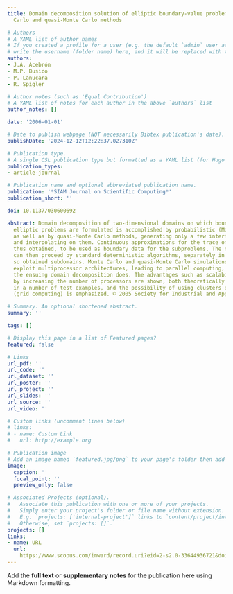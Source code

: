 ```yaml
---
title: Domain decomposition solution of elliptic boundary-value problems via Monte
  Carlo and quasi-Monte Carlo methods

# Authors
# A YAML list of author names
# If you created a profile for a user (e.g. the default `admin` user at `content/authors/admin/`), 
# write the username (folder name) here, and it will be replaced with their full name and linked to their profile.
authors:
- J.A. Acebrón
- M.P. Busico
- P. Lanucara
- R. Spigler

# Author notes (such as 'Equal Contribution')
# A YAML list of notes for each author in the above `authors` list
author_notes: []

date: '2006-01-01'

# Date to publish webpage (NOT necessarily Bibtex publication's date).
publishDate: '2024-12-12T12:22:37.027310Z'

# Publication type.
# A single CSL publication type but formatted as a YAML list (for Hugo requirements).
publication_types:
- article-journal

# Publication name and optional abbreviated publication name.
publication: '*SIAM Journal on Scientific Computing*'
publication_short: ''

doi: 10.1137/030600692

abstract: Domain decomposition of two-dimensional domains on which boundary-value
  elliptic problems are formulated is accomplished by probabilistic (Monte Carlo)
  as well as by quasi-Monte Carlo methods, generating only a few interfacial values
  and interpolating on them. Continuous approximations for the trace of solution are
  thus obtained, to be used as boundary data for the subproblems. The numerical treatment
  can then proceed by standard deterministic algorithms, separately in each of the
  so obtained subdomains. Monte Carlo and quasi-Monte Carlo simulations may naturally
  exploit multiprocessor architectures, leading to parallel computing, as well as
  the ensuing domain decomposition does. The advantages such as scalability obtained
  by increasing the number of processors are shown, both theoretically and experimentally,
  in a number of test examples, and the possibility of using clusters of computers
  (grid computing) is emphasized. © 2005 Society for Industrial and Applied Mathematics.

# Summary. An optional shortened abstract.
summary: ''

tags: []

# Display this page in a list of Featured pages?
featured: false

# Links
url_pdf: ''
url_code: ''
url_dataset: ''
url_poster: ''
url_project: ''
url_slides: ''
url_source: ''
url_video: ''

# Custom links (uncomment lines below)
# links:
# - name: Custom Link
#   url: http://example.org

# Publication image
# Add an image named `featured.jpg/png` to your page's folder then add a caption below.
image:
  caption: ''
  focal_point: ''
  preview_only: false

# Associated Projects (optional).
#   Associate this publication with one or more of your projects.
#   Simply enter your project's folder or file name without extension.
#   E.g. `projects: ['internal-project']` links to `content/project/internal-project/index.md`.
#   Otherwise, set `projects: []`.
projects: []
links:
- name: URL
  url: 
    https://www.scopus.com/inward/record.uri?eid=2-s2.0-33644936721&doi=10.1137%2f030600692&partnerID=40&md5=1eca154f6ef1b0d174569b066ba136e5
---
```


Add the **full text** or **supplementary notes** for the publication here using Markdown formatting.
